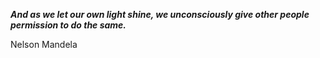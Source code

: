 _**And as we let our own light shine, we unconsciously give other people permission to do the same.**_

Nelson Mandela